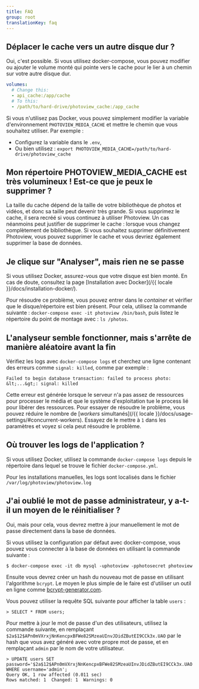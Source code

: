 ```yaml
---
title: FAQ
group: root
translationKey: faq
---
```


## Déplacer le cache vers un autre disque dur ?

Oui, c'est possible. Si vous utilisez docker-compose, vous pouvez modifier ou ajouter le volume monté qui pointe vers le cache pour le lier à un chemin sur votre autre disque dur.

```yml
volumes:
  # Change this:
  - api_cache:/app/cache
  # To this:
  - /path/to/hard-drive/photoview_cache:/app_cache
```

Si vous n'utilisez pas Docker, vous pouvez simplement modifier la variable d'environnement `PHOTOVIEW_MEDIA_CACHE` et mettre le chemin que vous souhaitez utiliser. Par exemple :

- Configurez la variable dans le `.env`,
- Ou bien utilisez : `export PHOTOVIEW_MEDIA_CACHE=/path/to/hard-drive/photoview_cache`

## Mon répertoire PHOTOVIEW_MEDIA_CACHE est très volumineux ! Est-ce que je peux le supprimer ?

La taille du cache dépend de la taille de votre bibliothèque de photos et vidéos, et donc sa taille peut devenir très grande.
Si vous supprimez le cache, il sera recréé si vous continuez à utiliser Photoview.
Un cas néanmoins peut justifier de supprimer le cache : lorsque vous changez complètement de bibliothèque.
Si vous souhaitez supprimer définitivement Photoview, vous pouvez supprimer le cache et vous devriez également supprimer la base de données.

## Je clique sur "Analyser", mais rien ne se passe

Si vous utilisez Docker, assurez-vous que votre disque est bien monté. En cas de doute, consultez la page [Installation avec Docker](/{{ locale }}/docs/installation-docker/).

Pour résoudre ce problème, vous pouvez entrer dans le _container_ et vérifier que le disque/répertoire est bien présent.
Pour cela, utilisez la commande suivante : `docker-compose exec -it photoview /bin/bash`, puis listez le répertoire du point de montage avec : `ls /photos`.

## L'analyseur semble fonctionner, mais s'arrête de manière aléatoire avant la fin

Vérifiez les logs avec `docker-compose logs` et cherchez une ligne contenant des erreurs comme `signal: killed`, comme par exemple :

```text
Failed to begin database transaction: failed to process photo: &lt;...&gt;: signal: killed
```

Cette erreur est générée lorsque le serveur n'a pas assez de ressources pour processer le média et que le système d'exploitation tue le process lié pour libérer des ressources.
Pour essayer de résoudre le problème, vous pouvez réduire le nombre de [_workers_ simultanés](/{{ locale }}/docs/usage-settings/#concurrent-workers).
Essayez de le mettre à `1` dans les paramètres et voyez si cela peut résoudre le problème.

## Où trouver les logs de l'application ?

Si vous utilisez Docker, utilisez la commande `docker-compose logs` depuis le répertoire dans lequel se trouve le fichier `docker-compose.yml`.

Pour les installations manuelles, les logs sont localisés dans le fichier `/var/log/photoview/photoview.log`

## J'ai oublié le mot de passe administrateur, y a-t-il un moyen de le réinitialiser ?

Oui, mais pour cela, vous devrez mettre à jour manuellement le mot de passe directement dans la base de données.

Si vous utilisez la configuration par défaut avec docker-compose, vous pouvez vous connecter à la base de données en utilisant la commande suivante :

```shell
$ docker-compose exec -it db mysql -uphotoview -pphotosecret photoview
```

Ensuite vous devrez créer un hash du nouveau mot de passe en utilisant l'algorithme `bcrypt`.
Le moyen le plus simple de le faire est d'utiliser un outil en ligne comme [bcrypt-generator.com](https://bcrypt-generator.com/).

Vous pouvez utiliser la requête SQL suivante pour afficher la table `users` :

```shell
> SELECT * FROM users;
```

Pour mettre à jour le mot de passe d'un des utilisateurs, utilisez la commande suivante, en remplaçant `$2a$12$APn0mVXrxjNnKencpxBFWe82SMzeaUInvJDidZButEI9CCk3x.UAO` par le hash que vous avez généré avec votre propre mot de passe, et en remplaçant `admin` par le nom de votre utilisateur.

```shell
> UPDATE users SET password='$2a$12$APn0mVXrxjNnKencpxBFWe82SMzeaUInvJDidZButEI9CCk3x.UAO' WHERE username='admin';
Query OK, 1 row affected (0.011 sec)
Rows matched: 1  Changed: 1  Warnings: 0
```
